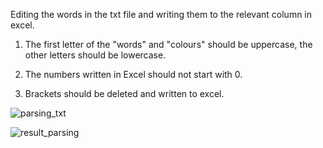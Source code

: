 Editing the words in the txt file and writing them to the relevant column in excel.

1. The first letter of the "words" and "colours" should be uppercase, the other letters should be lowercase.
   
2. The numbers written in Excel should not start with 0.

3. Brackets should be deleted and written to excel.

![parsing_txt](https://github.com/furkantaseri/UiPath-Parsing-The-Text-Project/assets/129793257/3e865f94-b3b0-4893-a6a9-af0dc04c2db1)

![result_parsing](https://github.com/furkantaseri/UiPath-Parsing-The-Text-Project/assets/129793257/6743966c-045d-4284-8bb1-d5dc498e0edc)


